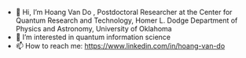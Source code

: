 - 👋 Hi, I’m Hoang Van Do , Postdoctoral Researcher at the Center for Quantum Research and Technology, Homer L. Dodge Department of Physics and Astronomy, University of Oklahoma
- 👀 I’m interested in quantum information science
- 📫 How to reach me: https://www.linkedin.com/in/hoang-van-do

<!---
Vanimiaou/Vanimiaou is a ✨ special ✨ repository because its `README.md` (this file) appears on your GitHub profile.
You can click the Preview link to take a look at your changes.

- 🌱 I’m currently learning ...
- 💞️ I’m looking to collaborate on ...
--->
